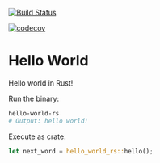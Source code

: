 <a href="https://github.com/AlvinHon/hello_world_rs/actions/workflows/rust.yml"><img alt="Build Status" src="https://github.com/AlvinHon/hello_world_rs/actions/workflows/rust.yml/badge.svg?branch=main"/></a>

[![codecov](https://codecov.io/gh/AlvinHon/hello_world_rs/branch/main/graph/badge.svg?token=NMM473N4DO)](https://codecov.io/gh/AlvinHon/hello_world_rs)

# Hello World

Hello world in Rust!

Run the binary:

```bash
hello-world-rs
# Output: hello world!
```

Execute as crate:

```rust
let next_word = hello_world_rs::hello();
```
